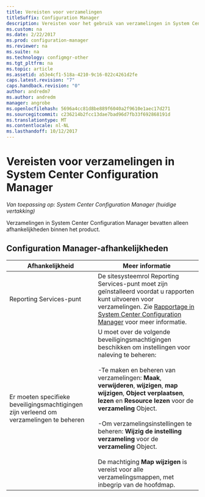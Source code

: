 ```yaml
---
title: Vereisten voor verzamelingen
titleSuffix: Configuration Manager
description: Vereisten voor het gebruik van verzamelingen in System Center Configuration Manager worden opgehaald.
ms.custom: na
ms.date: 2/22/2017
ms.prod: configuration-manager
ms.reviewer: na
ms.suite: na
ms.technology: configmgr-other
ms.tgt_pltfrm: na
ms.topic: article
ms.assetid: a53e4cf1-518a-4210-9c16-022c4261d2fe
caps.latest.revision: "7"
caps.handback.revision: "0"
author: andredm7
ms.author: andredm
manager: angrobe
ms.openlocfilehash: 5696a4cc81d8be889f6040a2f9610e1aec17d271
ms.sourcegitcommit: c236214b2fcc13dae7bad96d7fb33f692868191d
ms.translationtype: MT
ms.contentlocale: nl-NL
ms.lasthandoff: 10/12/2017
---
```

# <a name="prerequisites-for-collections-in-system-center-configuration-manager"></a>Vereisten voor verzamelingen in System Center Configuration Manager

*Van toepassing op: System Center Configuration Manager (huidige vertakking)*

Verzamelingen in System Center Configuration Manager bevatten alleen afhankelijkheden binnen het product.  

## <a name="configuration-manager-dependencies"></a>Configuration Manager-afhankelijkheden  

|Afhankelijkheid|Meer informatie|  
|----------------|----------------------|  
|Reporting Services-punt|De sitesysteemrol Reporting Services-punt moet zijn geïnstalleerd voordat u rapporten kunt uitvoeren voor verzamelingen. Zie [Rapportage in System Center Configuration Manager](../../../../core/servers/manage/reporting.md) voor meer informatie.|  
|Er moeten specifieke beveiligingsmachtigingen zijn verleend om verzamelingen te beheren|U moet over de volgende beveiligingsmachtigingen beschikken om instellingen voor naleving te beheren:<br /><br /> -Te maken en beheren van verzamelingen: **Maak**, **verwijderen**, **wijzigen**, **map wijzigen**, **Object verplaatsen**, **lezen** en **Resource lezen** voor de **verzameling** Object.<br /><br /> -Om verzamelingsinstellingen te beheren: **Wijzig de instelling verzameling** voor de **verzameling** Object.<br /><br /> De machtiging **Map wijzigen** is vereist voor alle verzamelingsmappen, met inbegrip van de hoofdmap.|  
